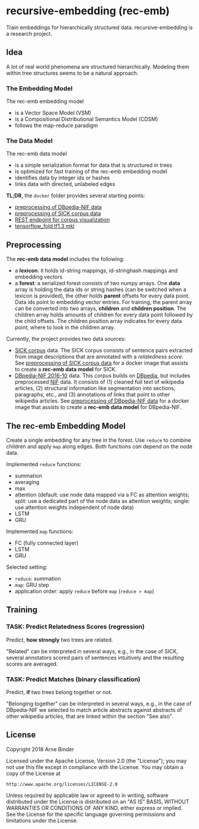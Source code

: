 # recursive-embedding (rec-emb)

Train embeddings for hierarchically structured data. recursive-embedding is a research project.

## Idea

A lot of real world phenomena are structured hierarchically. Modeling them within tree structures seems to be a natural approach.


### The Embedding Model

The rec-emb embedding model
 * is a Vector Space Model (VSM)
 * is a Compositional Distributional Semantics Model (CDSM)
 * follows the map-reduce paradigm

### The Data Model

The rec-emb data model
 * is a simple serialization format for data that is structured in trees
 * is optimized for fast training of the rec-emb embedding model
 * identifies data by integer ids or hashes
 * links data with directed, unlabeled edges


**TL;DR**, the `docker` folder provides several starting points:
 * [preprocessing of DBpedia-NIF data](docker/create-corpus/dbpedia-nif/README.md)
 * [preprocessing of SICK corpus data](docker/create-corpus/sick/README.md)
 * [REST endpoint for corpus visualization](docker/tools/visualize/README.md)
 * [tensorflow_fold tf1.3 mkl](docker/tensorflow_fold/tensorflowfold_conda_tf1.3_mkl)


## Preprocessing

The **rec-emb data model** includes the following:
 * a **lexicon**: it holds id-string mappings, id-stringhash mappings and embedding vectors
 * a **forest**: a serialized forest consists of two numpy arrays. One **data** array is holding the data ids or string hashes (can 
 be switched when a lexicon is provided), the other holds **parent** offsets for every data point. Data ids point to 
 embedding vector entries. For training, the parent array can be converted into two arrays, **children** and 
 **children position**. The children array holds amounts of children for every data point followed by the child offsets. 
 The children position array indicates for every data point, where to look in the children array. 

Currently, the project provides two data sources:
 * [SICK corpus](http://clic.cimec.unitn.it/marco/publications/marelli-etal-sick-lrec2014.pdf) data. The SICK corpus consists of sentence pairs extracted from image descriptions that are annotated 
 with a *relatedness score*. See [preprocessing of SICK corpus data](docker/create-corpus/sick/README.md) for a docker 
 image that assists to create a **rec-emb data model** for SICK.
 * [DBpedia-NIF 2016-10](http://wiki.dbpedia.org/downloads-2016-10) data. This corpus builds on [DBpedia](http://wiki.dbpedia.org/), but includes preprocessed [NIF](http://persistence.uni-leipzig.org/nlp2rdf/ontologies/nif-core/nif-core.html) data. It consists of (1) 
 cleaned full text of wikipedia articles, (2) structural information like segmentation into sections, paragraphs, etc., and (3) 
 annotations of links that point to other wikipedia articles. See 
 [preprocessing of DBpedia-NIF data](docker/create-corpus/dbpedia-nif/README.md) for a docker image that assists to 
 create a **rec-emb data model** for DBpedia-NIF.


## The rec-emb Embedding Model

Create a single embedding for any tree in the forest. Use `reduce` to combine children and apply `map` along edges. Both functions *can* depend on the node data.

Implemented `reduce` functions:
 * summation
 * averaging
 * max
 * attention (default: use node data mapped via a FC as attention weights; split: use a dedicated part of the node data as attention weights; single: use attention weights independent of node data)
 * LSTM
 * GRU
 
Implemented `map` functions:
 * FC (fully connected layer)
 * LSTM
 * GRU

Selected setting:
 * `reduce`: summation
 * `map`: GRU step
 * application order: apply `reduce` before `map` (`reduce > map`)

## Training

### TASK: Predict Relatedness Scores (regression)

Predict, **how strongly** two trees are related.

"Related" can be interpreted in several ways, e.g., in the case of SICK, several annotators scored pairs of sentences intuitively and the resulting scores are averaged.

### TASK: Predict Matches (binary classification)

Predict, **if** two trees belong together or not. 

"Belonging together" can be interpreted in several ways, e.g., in the case of DBpedia-NIF we selected to match article abstracts against abstracts of other wikipedia articles, that are linked within the section "See also".


## License

Copyright 2018 Arne Binder

Licensed under the Apache License, Version 2.0 (the "License");
you may not use this file except in compliance with the License.
You may obtain a copy of the License at

    http://www.apache.org/licenses/LICENSE-2.0

Unless required by applicable law or agreed to in writing, software
distributed under the License is distributed on an "AS IS" BASIS,
WITHOUT WARRANTIES OR CONDITIONS OF ANY KIND, either express or implied.
See the License for the specific language governing permissions and
limitations under the License.

